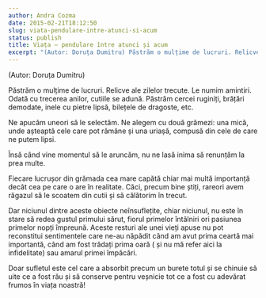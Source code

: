 ```yaml
---
author: Andra Cozma
date: 2015-02-21T18:12:50
slug: viata-pendulare-intre-atunci-si-acum
status: publish
title: Viața – pendulare între atunci și acum
excerpt: "(Autor: Doruța Dumitru) Păstrăm o mulțime de lucruri. Relicve ale zilelor trecute. Le numim amintiri. Odată cu trecerea anilor, cutiile  "
---
```

(Autor: Doruța Dumitru)

Păstrăm o mulțime de lucruri. Relicve ale zilelor trecute. Le numim amintiri. Odată cu trecerea anilor, cutiile se adună. Păstrăm cercei ruginiți, brățări demodate, inele cu pietre lipsă, bilețele de dragoste, etc.

Ne apucăm uneori să le selectăm. Ne alegem cu două grămezi: una mică, unde așteaptă cele care pot rămâne și una uriașă, compusă din cele de care ne putem lipsi.

Însă când vine momentul să le aruncăm, nu ne lasă inima să renunțăm la prea multe.

Fiecare lucrușor din grămada cea mare capătă chiar mai multă importanță decât cea pe care o are în realitate. Căci, precum bine știți, rareori avem răgazul să le scoatem din cutii și să călătorim în trecut.

Dar niciunul dintre aceste obiecte neînsuflețite, chiar niciunul, nu este în stare să redea gustul primului sărut, fiorul primelor întâlniri ori pasiunea primelor nopți împreună. Aceste resturi ale unei vieți apuse nu pot reconstitui sentimentele care ne-au năpădit când am avut prima ceartă mai importantă, când am fost trădați prima oară ( și nu mă refer aici la infidelitate) sau amarul primei împăcări.

Doar sufletul este cel care a absorbit precum un burete totul și se chinuie să uite ce a fost rău și să conserve pentru veșnicie tot ce a fost cu adevărat frumos în viața noastră!
    